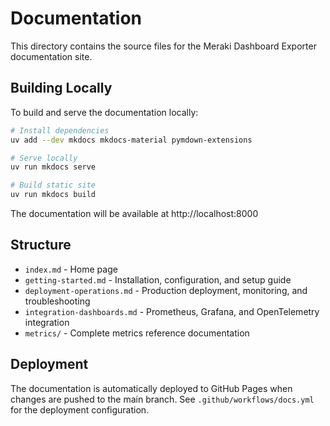 # Documentation

This directory contains the source files for the Meraki Dashboard Exporter documentation site.

## Building Locally

To build and serve the documentation locally:

```bash
# Install dependencies
uv add --dev mkdocs mkdocs-material pymdown-extensions

# Serve locally
uv run mkdocs serve

# Build static site
uv run mkdocs build
```

The documentation will be available at http://localhost:8000

## Structure

- `index.md` - Home page
- `getting-started.md` - Installation, configuration, and setup guide
- `deployment-operations.md` - Production deployment, monitoring, and troubleshooting
- `integration-dashboards.md` - Prometheus, Grafana, and OpenTelemetry integration
- `metrics/` - Complete metrics reference documentation

## Deployment

The documentation is automatically deployed to GitHub Pages when changes are pushed to the main branch. See `.github/workflows/docs.yml` for the deployment configuration.
